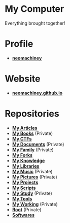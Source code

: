 # My Computer
Everything brought together!

# Profile
* **[neomachiney](https://github.com/neomachiney/neomachiney)**

# Website
* **[neomachiney.github.io](https://github.com/neomachiney/neomachiney.github.io)**

# Repositories
* **[My Articles](https://github.com/neomachiney/My-Articles)**
* **[My Books](https://github.com/neomachiney/My-Books)** (Private)
* **[My CTFs](https://github.com/neomachiney/My-CTFs)**
* **[My Documents](https://github.com/neomachiney/My-Documents)** (Private)
* **[My Family](https://github.com/neomachiney/My-Family)** (Private)
* **[My Forks](https://github.com/neomachiney/My-Forks)**
* **[My Knowledge](https://github.com/neomachiney/My-Knowledge)**
* **[My Libraries](https://github.com/neomachiney/My-Libraries)** 
* **[My Music](https://github.com/neomachiney/My-Music)** (Private)
* **[My Pictures](https://github.com/neomachiney/My-Pictures)** (Private)
* **[My Projects](https://github.com/neomachiney/My-Projects)**
* **[My Scripts](https://github.com/neomachiney/My-Scripts)**
* **[My Study](https://github.com/neomachiney/My-Study)** (Private)
* **[My Tools](https://github.com/neomachiney/My-Tools)**
* **[My Working](https://github.com/neomachiney/My-Working)** (Private)
* **[Root](https://github.com/neomachiney/root)** (Private)
* **[Softwares](https://github.com/neomachiney/Softwares)** 
